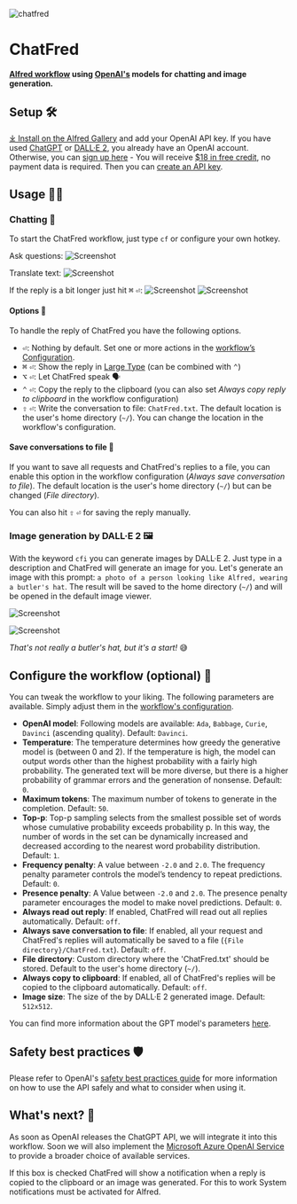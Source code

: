![chatfred](workflow/assets/images/chatfred.png)

# ChatFred
**[Alfred workflow](https://www.alfredapp.com/workflows/) using [OpenAI's](https://openai.com/) models for chatting and image generation.**

## Setup 🛠️
[⤓ Install on the Alfred Gallery](https://alfred.app/workflows/chrislemke/chatfred/) and add your OpenAI API key. If you have used [ChatGPT](https://chat.openai.com/chat) or [DALL·E 2](https://openai.com/dall-e-2/), you already have an OpenAI account. Otherwise, you can [sign up here](https://beta.openai.com/signup) - You will receive [$18 in free credit](https://openai.com/api/pricing/), no payment data is required. Then you can [create an API key](https://beta.openai.com/account/api-keys).

## Usage 🧑‍💻
### Chatting 💬
To start the ChatFred workflow, just type `cf` or configure your own hotkey.

Ask questions:
![Screenshot](workflow/assets/images/screenshot1.png)

Translate text:
![Screenshot](workflow/assets/images/screenshot2.png)

If the reply is a bit longer just hit <kbd>⌘</kbd> <kbd>⏎</kbd>:
![Screenshot](workflow/assets/images/screenshot3.png)
![Screenshot](workflow/assets/images/screenshot4.png)

#### **Options** 🤗
To handle the reply of ChatFred you have the following options.
- <kbd>⏎</kbd>: Nothing by default. Set one or more actions in the [workflow’s Configuration](https://www.alfredapp.com/help/workflows/user-configuration/).
- <kbd>⌘</kbd> <kbd>⏎</kbd>: Show the reply in [Large Type](https://www.alfredapp.com/help/features/large-type/) (can be combined with <kbd>⌃</kbd>)
- <kbd>⌥</kbd> <kbd>⏎</kbd>: Let ChatFred speak 🗣️
- <kbd>⌃</kbd> <kbd>⏎</kbd>: Copy the reply to the clipboard (you can also set *Always copy reply to clipboard* in the workflow configuration)
- <kbd>⇧</kbd> <kbd>⏎</kbd>: Write the conversation to file: `ChatFred.txt`. The default location is the user's home directory (`~/`). You can change the location in the workflow's configuration.

#### **Save conversations to file** 📝
If you want to save all requests and ChatFred's replies to a file, you can enable this option in the workflow configuration (*Always save conversation to file*). The default location is the user's home directory (`~/`) but can be changed (*File directory*).

You can also hit <kbd>⇧</kbd> <kbd>⏎</kbd> for saving the reply manually.

### Image generation by DALL·E 2 🖼️
With the keyword `cfi` you can generate images by DALL·E 2. Just type in a description and ChatFred will generate an image for you. Let's generate an image with this prompt:
`a photo of a person looking like Alfred, wearing a butler's hat`. The result will be saved to the home directory (`~/`) and will be opened in the default image viewer.

![Screenshot](workflow/assets/images/screenshot5.png)

![Screenshot](workflow/assets/images/ChatFred_a_photo_of_a_person_looking_like_alfred_wearing_a_butlers_hat.png)

*That's not really a butler's hat, but it's a start!* 😅

## Configure the workflow (optional) 🦾
You can tweak the workflow to your liking. The following parameters are available. Simply adjust them in the [workflow's configuration](https://www.alfredapp.com/help/workflows/user-configuration/).
- **OpenAI model**: Following models are available: `Ada`, `Babbage`, `Curie`, `Davinci` (ascending quality). Default: `Davinci`.
- **Temperature**: The temperature determines how greedy the generative model is (between 0 and 2). If the temperature is high, the model can output words other than the highest probability with a fairly high probability. The generated text will be more diverse, but there is a higher probability of grammar errors and the generation of nonsense. Default: `0`.
- **Maximum tokens**: The maximum number of tokens to generate in the completion. Default: `50`.
- **Top-p**: Top-p sampling selects from the smallest possible set of words whose cumulative probability exceeds probability p. In this way, the number of words in the set can be dynamically increased and decreased according to the nearest word probability distribution. Default: `1`.
- **Frequency penalty**: A value between `-2.0` and `2.0`. The frequency penalty parameter controls the model’s tendency to repeat predictions. Default: `0`.
- **Presence penalty**: A Value between `-2.0` and `2.0`. The presence penalty parameter encourages the model to make novel predictions. Default: `0`.
- **Always read out reply**: If enabled, ChatFred will read out all replies automatically. Default: `off`.
- **Always save conversation to file**: If enabled, all your request and ChatFred's replies will automatically be saved to a file (`{File directory}/ChatFred.txt`). Default: `off`.
- **File directory**: Custom directory where the 'ChatFred.txt' should be stored. Default to the user's home directory (`~/`).
- **Always copy to clipboard**: If enabled, all of ChatFred's replies will be copied to the clipboard automatically. Default: `off`.
- **Image size**: The size of the by DALL·E 2 generated image. Default: `512x512`.

You can find more information about the GPT model's parameters [here](https://platform.openai.com/docs/api-reference/completions/create).

## Safety best practices 🛡️
Please refer to OpenAI's [safety best practices guide](https://platform.openai.com/docs/guides/safety-best-practices) for more information on how to use the API safely and what to consider when using it.

## What's next? 🚧
As soon as OpenAI releases the ChatGPT API, we will integrate it into this workflow. Soon we will also implement the [Microsoft Azure OpenAI Service](https://learn.microsoft.com/en-us/azure/cognitive-services/openai/) to provide a broader choice of available services.

If this box is checked ChatFred will show a notification when a reply is copied to the clipboard or an image was generated. For this to work System notifications must be activated for Alfred.
